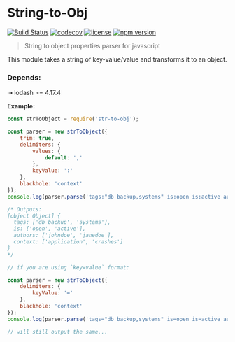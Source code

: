 # String-to-Obj

[![Build Status](https://travis-ci.org/richmondwang/string-to-obj.svg?branch=master)](https://travis-ci.org/richmondwang/string-to-obj)
[![codecov](https://codecov.io/gh/richmondwang/string-to-obj/branch/master/graph/badge.svg)](https://codecov.io/gh/richmondwang/string-to-obj)
[![license](https://img.shields.io/github/license/richmondwang/string-to-obj.svg)](https://github.com/richmondwang/string-to-obj/blob/master/LICENSE.md)
[![npm version](https://badge.fury.io/js/string-to-obj.svg)](https://badge.fury.io/js/string-to-obj)

> String to object properties parser for javascript

This module takes a string of key-value/value and transforms it to an object.

### Depends:

⇢ lodash >= 4.17.4


**Example:**

```js
const strToObject = require('str-to-obj');

const parser = new strToObject({
    trim: true,
    delimiters: {
        values: {
            default: ','
        },
        keyValue: ':'
    },
    blackhole: 'context'
});
console.log(parser.parse('tags:"db backup,systems" is:open is:active authors:johndoe,janedoe application crashes'));

/* Outputs:
[object Object] { 
  tags: ['db backup', 'systems'],
  is: ['open', 'active'],
  authors: ['johndoe', 'janedoe'],
  context: ['application', 'crashes']
}
*/

// if you are using `key=value` format:

const parser = new strToObject({
    delimiters: {
        keyValue: '='
    },
    blackhole: 'context'
});
console.log(parser.parse('tags="db backup,systems" is=open is=active authors=johndoe,janedoe application crashes'));

// will still output the same...
```